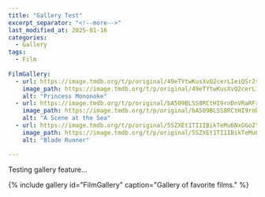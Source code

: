 ```yaml
---
title: "Gallery Test"
excerpt_separator: "<!--more-->"
last_modified_at: 2025-01-16
categories:
  - Gallery
tags:
  - Film
  
FilmGallery:
  - url: https://image.tmdb.org/t/p/original/49eTYtwKusXvQ2cerLIeiQSr2s9.jpg
    image_path: https://image.tmdb.org/t/p/original/49eTYtwKusXvQ2cerLIeiQSr2s9.jpg
    alt: "Princess Mononoke"
  - url: https://image.tmdb.org/t/p/original/bA509BLSS8RCtHI9rnDnVRaRFr4.jpg
    image_path: https://image.tmdb.org/t/p/original/bA509BLSS8RCtHI9rnDnVRaRFr4.jpg
    alt: "A Scene at the Sea"
  - url: https://image.tmdb.org/t/p/original/5SZXEt1TI1IBikTeMu6NxGGo2Yz.jpg
    image_path: https://image.tmdb.org/t/p/original/5SZXEt1TI1IBikTeMu6NxGGo2Yz.jpg
    alt: "Blade Runner"

---
```


Testing gallery feature...

{% include gallery id="FilmGallery" caption="Gallery of favorite films." %}

<!---
## Blade Runner

Ridley Scott, 1982

![Blade Runner]()

## Angel's Egg

Mamoru Oshii, 1985

![Angel's Egg](https://image.tmdb.org/t/p/original/HUvuptSzuS4VshzG8w01NiMd1A.jpg)

## Seven Samurai

Akira Kuosawa, 1954

![Seven Samurai](https://image.tmdb.org/t/p/original/qvZ91FwMq6O47VViAr8vZNQz3WI.jpg)

## 2001: A Space Odyssey

Stanley Kubrick, 1968

![2001: A Space Odyssey](https://image.tmdb.org/t/p/original/czrTZnZgSwtIofk0UYrRMicVgHB.jpg)

## Burning

Lee Chang-dong, 2018

![Burning](https://image.tmdb.org/t/p/original/3gSvNuM4ieYloFvZu0Zu0wyMNIU.jpg)

## Under the Skin

Jonathan Glazer, 2013

![Under the Skin](https://image.tmdb.org/t/p/original/gitdN085d55TdEiz84xyCA6Wd6g.jpg)

## Taste of Cherry

Abbas Kiarostami, 1997

![Taste of Cherry](https://image.tmdb.org/t/p/original/jSwSQp3wrVznojidRsMWCtJNK0Q.jpg)

## Liz and the Blue Bird

Naoko Yamada, 2018

![Liz and the Blue Bird](https://image.tmdb.org/t/p/original/uVX9a75Mkb2XNuWHnnRobeiNdeo.jpg)

## The Matrix

Lilly and Lana Wachowski, 1999

![The Matrix](https://image.tmdb.org/t/p/original/zaPzgyxua4ieJUKYR1WSX6f5VMQ.jpg)

## In the Mood for Love

Wong Kar-wai, 2000

![In the Mood for Love](https://image.tmdb.org/t/p/original/gx3Iat10dc39XbDwbmdfKPsow3U.jpg)

## To Be or Not to Be

Ernst Lubitsch, 1942

![To Be or Not to Be](https://image.tmdb.org/t/p/original/p69ybBV94wSmyCGE2y2pH9U86l0.jpg)

## A Moment of Innocence

Mohsen Makhmalbaf, 1996

![A Moment of Innocence](https://image.tmdb.org/t/p/original/8w8DjWOz3RFyw1cneE8YvzA56kz.jpg)

## Memories of Murder

Bong Joon-ho, 2003

![Memories of Murder](https://image.tmdb.org/t/p/original/yFfOnVynWSsDbpyYLY8cJMff44V.jpg)

## Stalker

Andrei Tarkovsky, 1979

![Stalker](https://image.tmdb.org/t/p/original/6yrbWzzrPp7pwz6zHdifspJk8t3.jpg)

## Linda, Linda, Linda

Nobuhiro Yamashita, 2005

![Linda, Linda, Linda](https://image.tmdb.org/t/p/original/d9U1DlAdirb9EWtWtiNUlyWbetY.jpg)

## (BONUS ENTRY) Twin Peaks: The Return

David Lynch, 2017

![Twin Peaks](https://image.tmdb.org/t/p/original/rOoq1oRpQPVs6YuqCIkBQXkb4MF.jpg)


With apologies to David Lynch and [Cahiers du Cinéma](https://www.cahiersducinema.com/boutique/produit/top-10-2017/), but I cannot pretend that a limited series qualifies as a film. Nonetheless, it would keep me up at night not to have anything from Lynch on this list, as he has cemented himself as my runner-up GOAT next to Miyazaki. I suppose I could have gone with *Mulholland Drive* instead, but I consider *The Return* his magnum opus by far and one of the most personally impactful pieces of art I know, so... \*shrug\*

Update January 16: Unbelievably, only four days after I posted this list, David Lynch passed away aged 78. Rest in peace to one of the most beautiful souls in the world of cinema. I wrote a small tribute here: <a href="https://janedoe941.github.io/cafealpha/blog/lynch-gaza/" target="_blank" rel="noopener noreferrer">How David Lynch Helped Me Process the Horrors of Gaza</a>.


--->
